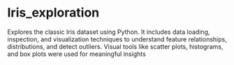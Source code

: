 # Iris_exploration
Explores the classic Iris dataset using Python. It includes data loading, inspection, and visualization techniques to understand feature relationships, distributions, and detect outliers. Visual tools like scatter plots, histograms, and box plots were used for meaningful insights
